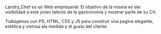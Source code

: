 Landry_Chef es un Web empresarial. El objetivo de la misma es dar visibilidad a este 
joven talento de la gastronomía y mostrar parte de su CV.

Trabajamos con PS, HTML, CSS y JS para construir una pagina 
elegante, estética y vistosa ala medida y el gusto del cliente.
